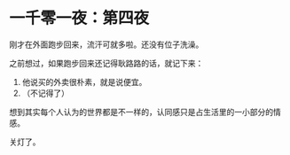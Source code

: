 # 一千零一夜：第四夜

刚才在外面跑步回来，流汗可就多啦。还没有位子洗澡。

之前想过，如果跑步回来还记得耿路路的话，就记下来：

1. 他说买的外卖很朴素，就是说便宜。
2. （不记得了）

想到其实每个人认为的世界都是不一样的，认同感只是占生活里的一小部分的情感。

关灯了。
